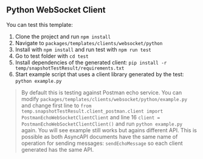 ## Python WebSocket Client

You can test this template:
1. Clone the project and run `npm install`
2. Navigate to `packages/templates/clients/websocket/python`
3. Install with `npm install` and run test with `npm run test`
4. Go to test folder with `cd test`
5. Install dependencies of the generated client: `pip install -r temp/snapshotTestResult/requirements.txt`
6. Start example script that uses a client library generated by the test: `python example.py`

> By default this is testing against Postman echo service. You can modify `packages/templates/clients/websocket/python/example.py` and change first line to `from temp.snapshotTestResult.client_postman.client import PostmanEchoWebSocketClientClient` and line 16 `client = PostmanEchoWebSocketClientClient()` and run `python example.py` again. You will see example still works but agains different API. This is possible as both AsyncAPI documents have the same name of operation for sending messages: `sendEchoMessage` so each client generated has the same API.
